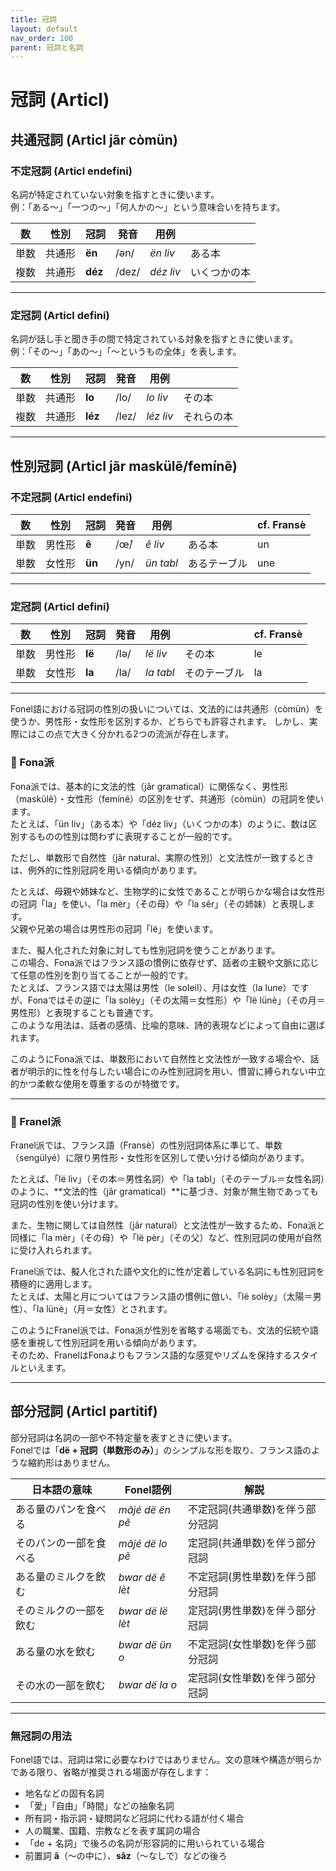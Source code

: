 ```yaml
---
title: 冠詞
layout: default
nav_order: 100
parent: 冠詞と名詞
---
```


# 冠詞 (Articl)

## 共通冠詞 (Articl jãr còmün)

### 不定冠詞 (Articl endefini)

名詞が特定されていない対象を指すときに使います。  
例：「ある～」「一つの～」「何人かの～」という意味合いを持ちます。

| 数   | 性別   | 冠詞    | 発音   | 用例       |              |
|------|--------|---------|--------|------------|--------------|
| 単数 | 共通形 | **ën**  | /ən/   | *ën liv*   | ある本       |
| 複数 | 共通形 | **déz** | /dez/  | *déz liv*  | いくつかの本 |

---

### 定冠詞 (Articl defini)

名詞が話し手と聞き手の間で特定されている対象を指すときに使います。  
例：「その～」「あの～」「～というもの全体」を表します。

| 数   | 性別   | 冠詞    | 発音   | 用例       |              |
|------|--------|---------|--------|------------|--------------|
| 単数 | 共通形 | **lo**  | /lo/   | *lo liv*   | その本       |
| 複数 | 共通形 | **léz** | /lez/  | *léz liv*  | それらの本   |

---

## 性別冠詞 (Articl jãr maskülẽ/femínẽ)

### 不定冠詞 (Articl endefini)

| 数   | 性別   | 冠詞    | 発音   | 用例       |              | cf. Fransè |
|------|--------|---------|--------|------------|--------------|------------|
| 単数 | 男性形 | **ê**   | /œ̃/   | *ê liv*    | ある本       | un         |
| 単数 | 女性形 | **ün**  | /yn/   | *ün tabl*  | あるテーブル | une        |

---

### 定冠詞 (Articl defini)

| 数   | 性別   | 冠詞    | 発音   | 用例       |              | cf. Fransè |
|------|--------|---------|--------|------------|--------------|------------|
| 単数 | 男性形 | **lë**  | /lə/   | *lë liv*   | その本       | le         |
| 単数 | 女性形 | **la**  | /la/   | *la tabl*  | そのテーブル | la         |

---


Fonel語における冠詞の性別の扱いについては、文法的には共通形（còmün）を使うか、男性形・女性形を区別するか、どちらでも許容されます。
しかし、実際にはこの点で大きく分かれる2つの流派が存在します。


### 🔹 Fona派

Fona派では、基本的に文法的性（jãr gramatical）に関係なく、男性形（maskülẽ）・女性形（femínẽ）の区別をせず、共通形（còmün）の冠詞を使います。  
たとえば、「ün liv」（ある本）や「déz liv」（いくつかの本）のように、数は区別するものの性別は問わずに表現することが一般的です。

ただし、単数形で自然性（jãr natural、実際の性別）と文法性が一致するときは、例外的に性別冠詞を用いる傾向があります。

たとえば、母親や姉妹など、生物学的に女性であることが明らかな場合は女性形の冠詞「la」を使い、「la mèr」（その母）や「la sêr」（その姉妹）と表現します。  
父親や兄弟の場合は男性形の冠詞「lë」を使います。

また、擬人化された対象に対しても性別冠詞を使うことがあります。  
この場合、Fona派ではフランス語の慣例に依存せず、話者の主観や文脈に応じて任意の性別を割り当てることが一般的です。  
たとえば、フランス語では太陽は男性（le soleil）、月は女性（la lune）ですが、Fonaではその逆に「la solèy」（その太陽＝女性形）や「lë lünè」（その月＝男性形）と表現することも普通です。  
このような用法は、話者の感情、比喩的意味、詩的表現などによって自由に選ばれます。

このようにFona派では、単数形において自然性と文法性が一致する場合や、話者が明示的に性を付与したい場合にのみ性別冠詞を用い、慣習に縛られない中立的かつ柔軟な使用を尊重するのが特徴です。

---

### 🔸 Franel派

Franel派では、フランス語（Fransè）の性別冠詞体系に準じて、単数（sengülyé）に限り男性形・女性形を区別して使い分ける傾向があります。

たとえば、「lë liv」（その本＝男性名詞）や「la tabl」（そのテーブル＝女性名詞）のように、**文法的性（jãr gramatical）**に基づき、対象が無生物であっても冠詞の性別を使い分けます。

また、生物に関しては自然性（jãr natural）と文法性が一致するため、Fona派と同様に「la mèr」（その母）や「lë pèr」（その父）など、性別冠詞の使用が自然に受け入れられます。

Franel派では、擬人化された語や文化的に性が定着している名詞にも性別冠詞を積極的に適用します。  
たとえば、太陽と月についてはフランス語の慣例に倣い、「lë solèy」（太陽＝男性）、「la lünè」（月＝女性）とされます。

このようにFranel派では、Fona派が性別を省略する場面でも、文法的伝統や語感を重視して性別冠詞を用いる傾向があります。  
そのため、FranelはFonaよりもフランス語的な感覚やリズムを保持するスタイルといえます。

---


## 部分冠詞 (Articl partitif)

部分冠詞は名詞の一部や不特定量を表すときに使います。  
Fonelでは「**dë + 冠詞（単数形のみ）**」のシンプルな形を取り、フランス語のような縮約形はありません。  

| 日本語の意味           | Fonel語例           | 解説                             |
|------------------------|---------------------|----------------------------------|
| ある量のパンを食べる   | *mãjé dë ën pẽ*     | 不定冠詞(共通単数)を伴う部分冠詞 |
| そのパンの一部を食べる | *mãjé dë lo pẽ*     | 定冠詞(共通単数)を伴う部分冠詞   |
| ある量のミルクを飲む   | *bwar dë ê lèt*     | 不定冠詞(男性単数)を伴う部分冠詞 |
| そのミルクの一部を飲む | *bwar dë lë lèt*    | 定冠詞(男性単数)を伴う部分冠詞   |
| ある量の水を飲む       | *bwar dë ün o*      | 不定冠詞(女性単数)を伴う部分冠詞 |
| その水の一部を飲む     | *bwar dë la o*      | 定冠詞(女性単数)を伴う部分冠詞   |

---

### 無冠詞の用法

Fonel語では、冠詞は常に必要なわけではありません。文の意味や構造が明らかである限り、省略が推奨される場面が存在します：

- 地名などの固有名詞  
- 「愛」「自由」「時間」などの抽象名詞  
- 所有詞・指示詞・疑問詞など冠詞に代わる語が付く場合  
- 人の職業、国籍、宗教などを表す属詞の場合  
- 「de + 名詞」で後ろの名詞が形容詞的に用いられている場合  
- 前置詞 **ã**（〜の中に）、**sãz**（〜なしで）などの後ろ  

